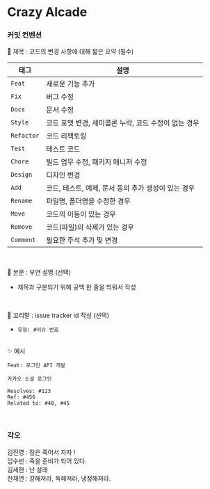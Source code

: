 # Crazy Alcade

### 커밋 컨벤션

📌 제목 : 코드의 변경 사항에 대해 짧은 요약 (필수)

| 태그       | 설명                                                 |
| ---------- | ---------------------------------------------------- |
| `Feat`     | 새로운 기능 추가                                     |
| `Fix`      | 버그 수정                                            |
| `Docs`     | 문서 수정                                            |
| `Style`    | 코드 포맷 변경, 세미콜론 누락, 코드 수정이 없는 경우 |
| `Refactor` | 코드 리팩토링                                        |
| `Test`     | 테스트 코드                                          |
| `Chore`    | 빌드 업무 수정, 패키지 매니저 수정                   |
| `Design`   | 디자인 변경                                          |
| `Add`      | 코드, 테스트, 예제, 문서 등의 추가 생성이 있는 경우  |
| `Rename`   | 파일명, 폴더명을 수정한 경우                         |
| `Move`     | 코드의 이동이 있는 경우                              |
| `Remove`   | 코드(파일)의 삭제가 있는 경우                        |
| `Comment`  | 필요한 주석 추가 및 변경                             |

<br>

📌 본문 : 부연 설명 (선택)

- 제목과 구분되기 위해 공백 한 줄을 띄워서 작성

<br>

📌 꼬리말 : issue tracker id 작성 (선택)

- `유형: #이슈 번호`

<br>
✨ 예시

```
Feat: 로그인 API 개발

카카오 소셜 로그인

Resolves: #123
Ref: #456
Related to: #48, #45
```
<br>

### 각오
김진영 : 잠은 죽어서 자자 !
<br>
임수빈 : 죽을 준비가 되어 있다.
<br>
김세현 : 난 살래
<br>
한채연 : 강해져라, 독해져라, 냉정해져라.